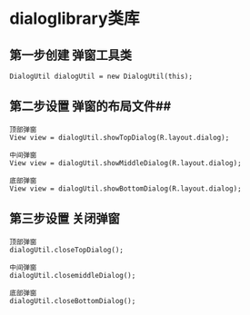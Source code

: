 # dialoglibrary类库

## 第一步创建 弹窗工具类 ##

    DialogUtil dialogUtil = new DialogUtil(this);

## 第二步设置 弹窗的布局文件##

	顶部弹窗
    View view = dialogUtil.showTopDialog(R.layout.dialog); 

	中间弹窗
    View view = dialogUtil.showMiddleDialog(R.layout.dialog);

	底部弹窗
    View view = dialogUtil.showBottomDialog(R.layout.dialog);  

## 第三步设置 关闭弹窗 ##	

	顶部弹窗
    dialogUtil.closeTopDialog();

	中间弹窗
    dialogUtil.closemiddleDialog();

	底部弹窗
    dialogUtil.closeBottomDialog();  

	
